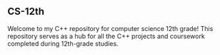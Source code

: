 ## CS-12th
Welcome to my C++ repository for computer science 12th grade! This repository serves as a hub for all the C++ projects and coursework completed during 12th-grade studies.
